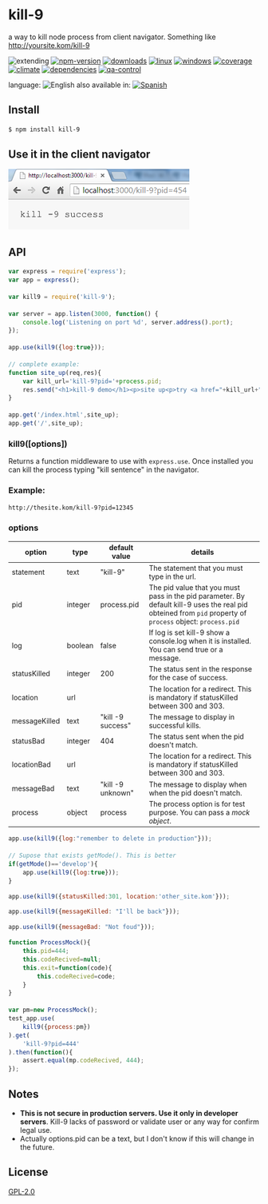# kill-9
a way to kill node process from client navigator. Something like http://yoursite.kom/kill-9


![extending](https://img.shields.io/badge/stability-extending-orange.svg)
[![npm-version](https://img.shields.io/npm/v/kill-9.svg)](https://npmjs.org/package/kill-9)
[![downloads](https://img.shields.io/npm/dm/kill-9.svg)](https://npmjs.org/package/kill-9)
[![linux](https://img.shields.io/travis/codenautas/kill-9/master.svg)](https://travis-ci.org/codenautas/kill-9)
[![windows](https://ci.appveyor.com/api/projects/status/github/codenautas/kill-9?svg=true)](https://ci.appveyor.com/project/codenautas/kill-9)
[![coverage](https://img.shields.io/coveralls/codenautas/kill-9/master.svg)](https://coveralls.io/r/codenautas/kill-9)
[![climate](https://img.shields.io/codeclimate/github/codenautas/kill-9.svg)](https://codeclimate.com/github/codenautas/kill-9)
[![dependencies](https://img.shields.io/david/codenautas/kill-9.svg)](https://david-dm.org/codenautas/kill-9)
[![qa-control](http://codenautas.com/github/codenautas/kill-9.svg)](http://codenautas.com/github/codenautas/kill-9)


language: ![English](https://raw.githubusercontent.com/codenautas/multilang/master/img/lang-en.png)
also available in:
[![Spanish](https://raw.githubusercontent.com/codenautas/multilang/master/img/lang-es.png)](LEEME.md)

## Install

```sh
$ npm install kill-9
```

## Use it in the client navigator

![use kill-9 as a url in the navigator](docs/chromeKill-9.png)

## API

```js
var express = require('express');
var app = express();

var kill9 = require('kill-9');

var server = app.listen(3000, function() {
    console.log('Listening on port %d', server.address().port);
});

app.use(kill9({log:true}));

// complete example:
function site_up(req,res){
    var kill_url='kill-9?pid='+process.pid;
    res.send("<h1>kill-9 demo</h1><p>site up<p>try <a href="+kill_url+">"+kill_url+"</a>");
}

app.get('/index.html',site_up);
app.get('/',site_up);
```

### kill9([options])

Returns a function middleware to use with ``express.use``.
Once installed you can kill the process typing "kill sentence" in the navigator.

### Example:

```url
http://thesite.kom/kill-9?pid=12345
```

### options

option        | type    | default value | details
--------------|---------|---------------|-------------------------
statement     | text    | "kill-9"      | The statement that you must type in the url.
pid           | integer | process.pid   | The pid value that you must pass in the pid parameter. By default kill-9 uses the real pid obteined from ``pid`` property of ``process`` object: ``process.pid``
log           | boolean | false         | If log is set kill-9 show a console.log when it is installed. You can send true or a message.
statusKilled  | integer | 200           | The status sent in the response for the case of success.
location      | url     |               | The location for a redirect. This is mandatory if statusKilled between 300 and 303.
messageKilled | text    | "kill -9 success" | The message to display in successful kills.
statusBad     | integer | 404               | The status sent when the pid doesn't match.
locationBad   | url     |                   | The location for a redirect. This is mandatory if statusKilled between 300 and 303.
messageBad    | text    | "kill -9 unknown" | The message to display when when the pid doesn't match.
process       | object  | process           | The process option is for test purpose. You can pass a *mock object*.


```js
app.use(kill9({log:"remember to delete in production"}));

// Supose that exists getMode(). This is better
if(getMode()=='develop'){
    app.use(kill9({log:true}));
}
```

```js
app.use(kill9({statusKilled:301, location:'other_site.kom'}));
```

```js
app.use(kill9({messageKilled: "I'll be back"}));
```

```js
app.use(kill9({messageBad: "Not foud"}));
```

```js
function ProcessMock(){
    this.pid=444;
    this.codeRecived=null;
    this.exit=function(code){
        this.codeRecived=code;
    }
}

var pm=new ProcessMock();
test_app.use(
    kill9({process:pm})
).get(
    'kill-9?pid=444'
).then(function(){
    assert.equal(mp.codeRecived, 444);
});
```

## Notes

 + **This is not secure in production servers. Use it only in developer servers**. Kill-9 lacks of password or validate user or any way for confirm legal use.
 + Actually options.pid can be a text, but I don't know if this will change in the future.


## License

[GPL-2.0](LICENSE)


